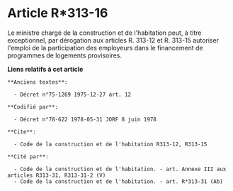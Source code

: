 # Article R*313-16

Le ministre chargé de la construction et de l'habitation peut, à titre exceptionnel, par dérogation aux articles R. 313-12 et
R. 313-15 autoriser l'emploi de la participation des employeurs dans le financement de programmes de logements provisoires.

**Liens relatifs à cet article**

	**Anciens textes**:

	  - Décret n°75-1269 1975-12-27 art. 12

	**Codifié par**:

	  - Décret n°78-622 1978-05-31 JORF 8 juin 1978

	**Cite**:

	  - Code de la construction et de l'habitation R313-12, R313-15

	**Cité par**:

	  - Code de la construction et de l'habitation. - art. Annexe III aux articles R313-31, R313-31-2 (V)
	  - Code de la construction et de l'habitation. - art. R*313-31 (Ab)
